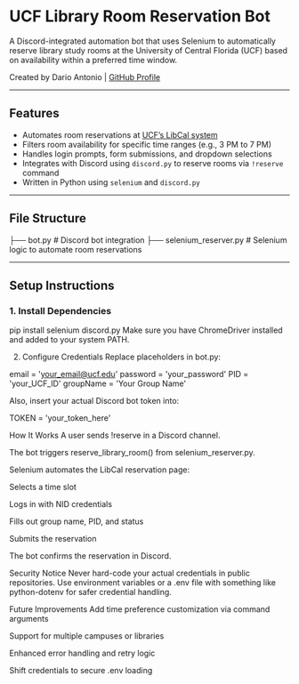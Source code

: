 # UCF Library Room Reservation Bot

A Discord-integrated automation bot that uses Selenium to automatically reserve library study rooms at the University of Central Florida (UCF) based on availability within a preferred time window.

Created by Dario Antonio | [GitHub Profile](https://github.com/darioant1)

---

## Features

-  Automates room reservations at [UCF’s LibCal system](https://ucf.libcal.com/reserve/largestudyrooms)
-  Filters room availability for specific time ranges (e.g., 3 PM to 7 PM)
-  Handles login prompts, form submissions, and dropdown selections
-  Integrates with Discord using `discord.py` to reserve rooms via `!reserve` command
-  Written in Python using `selenium` and `discord.py`

---

## File Structure

├── bot.py # Discord bot integration
├── selenium_reserver.py # Selenium logic to automate room reservations

---

## Setup Instructions

### 1. Install Dependencies

pip install selenium discord.py
Make sure you have ChromeDriver installed and added to your system PATH.

2. Configure Credentials
Replace placeholders in bot.py:

email = 'your_email@ucf.edu'
password = 'your_password'
PID = 'your_UCF_ID'
groupName = 'Your Group Name'

Also, insert your actual Discord bot token into:

TOKEN = 'your_token_here'

How It Works
A user sends !reserve in a Discord channel.

The bot triggers reserve_library_room() from selenium_reserver.py.

Selenium automates the LibCal reservation page:

Selects a time slot

Logs in with NID credentials

Fills out group name, PID, and status

Submits the reservation

The bot confirms the reservation in Discord.

Security Notice
Never hard-code your actual credentials in public repositories. Use environment variables or a .env file with something like python-dotenv for safer credential handling.

Future Improvements
Add time preference customization via command arguments

Support for multiple campuses or libraries

Enhanced error handling and retry logic

Shift credentials to secure .env loading
